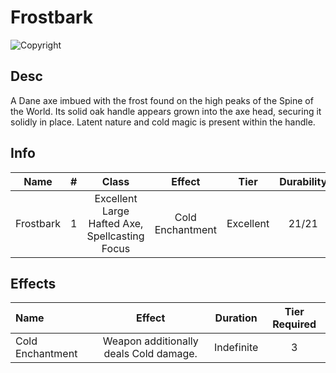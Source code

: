 # Frostbark

![Copyright]()

## Desc

A Dane axe imbued with the frost found on the high peaks of the Spine of the World. Its solid oak handle appears grown into the axe head, securing it solidly in place. Latent nature and cold magic is present within the handle.

## Info

|   Name   | # |                     Class                     |      Effect      |   Tier   | Durability | LB | Value |
| :-------: | :-: | :--------------------------------------------: | :--------------: | :-------: | :--------: | :-: | :---: |
| Frostbark | 1 | Excellent Large Hafted Axe, Spellcasting Focus | Cold Enchantment | Excellent |   21/21   | 4 | ? bc |

## Effects

| Name             |                 Effect                 |  Duration  | Tier Required |
| :--------------- | :------------------------------------: | :--------: | :-----------: |
| Cold Enchantment | Weapon additionally deals Cold damage. | Indefinite |       3       |
